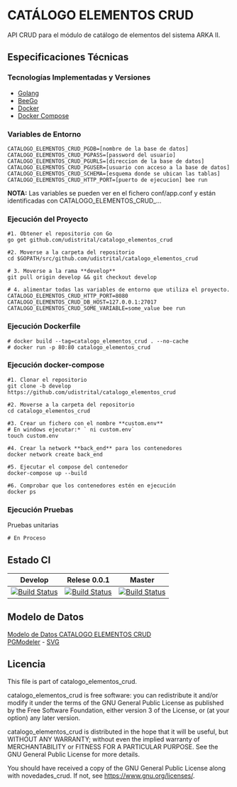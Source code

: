 # CATÁLOGO ELEMENTOS CRUD

API CRUD para el módulo de catálogo de elementos del sistema ARKA II. 

## Especificaciones Técnicas

### Tecnologías Implementadas y Versiones
* [Golang](https://github.com/udistrital/introduccion_oas/blob/master/instalacion_de_herramientas/golang.md)
* [BeeGo](https://github.com/udistrital/introduccion_oas/blob/master/instalacion_de_herramientas/beego.md)
* [Docker](https://docs.docker.com/engine/install/ubuntu/)
* [Docker Compose](https://docs.docker.com/compose/)

### Variables de Entorno
```shell
CATALOGO_ELEMENTOS_CRUD_PGDB=[nombre de la base de datos]
CATALOGO_ELEMENTOS_CRUD_PGPASS=[password del usuario]
CATALOGO_ELEMENTOS_CRUD_PGURLS=[direccion de la base de datos]
CATALOGO_ELEMENTOS_CRUD_PGUSER=[usuario con acceso a la base de datos]
CATALOGO_ELEMENTOS_CRUD_SCHEMA=[esquema donde se ubican las tablas]
CATALOGO_ELEMENTOS_CRUD_HTTP_PORT=[puerto de ejecucion] bee run
```

**NOTA:** Las variables se pueden ver en el fichero conf/app.conf y están identificadas con CATALOGO_ELEMENTOS_CRUD_...

### Ejecución del Proyecto
```shell
#1. Obtener el repositorio con Go
go get github.com/udistrital/catalogo_elementos_crud

#2. Moverse a la carpeta del repositorio
cd $GOPATH/src/github.com/udistrital/catalogo_elementos_crud

# 3. Moverse a la rama **develop**
git pull origin develop && git checkout develop

# 4. alimentar todas las variables de entorno que utiliza el proyecto.
CATALOGO_ELEMENTOS_CRUD_HTTP_PORT=8080 CATALOGO_ELEMENTOS_CRUD_DB_HOST=127.0.0.1:27017 CATALOGO_ELEMENTOS_CRUD_SOME_VARIABLE=some_value bee run
```

### Ejecución Dockerfile
```shell
# docker build --tag=catalogo_elementos_crud . --no-cache
# docker run -p 80:80 catalogo_elementos_crud
```

### Ejecución docker-compose
```shell
#1. Clonar el repositorio
git clone -b develop https://github.com/udistrital/catalogo_elementos_crud

#2. Moverse a la carpeta del repositorio
cd catalogo_elementos_crud

#3. Crear un fichero con el nombre **custom.env**
# En windows ejecutar:* ` ni custom.env`
touch custom.env

#4. Crear la network **back_end** para los contenedores
docker network create back_end

#5. Ejecutar el compose del contenedor
docker-compose up --build

#6. Comprobar que los contenedores estén en ejecución
docker ps
```

### Ejecución Pruebas

Pruebas unitarias
```shell
# En Proceso
```
## Estado CI

| Develop | Relese 0.0.1 | Master |
| -- | -- | -- |
| [![Build Status](https://hubci.portaloas.udistrital.edu.co/api/badges/udistrital/catalogo_elementos_crud/status.svg?ref=refs/heads/develop)](https://hubci.portaloas.udistrital.edu.co/udistrital/catalogo_elementos_crud/) | [![Build Status](https://hubci.portaloas.udistrital.edu.co/api/badges/udistrital/catalogo_elementos_crud/status.svg?ref=refs/heads/release/0.0.1)](https://hubci.portaloas.udistrital.edu.co/udistrital/catalogo_elementos_crud/) | [![Build Status](https://hubci.portaloas.udistrital.edu.co/api/badges/udistrital/catalogo_elementos_crud/status.svg)](https://hubci.portaloas.udistrital.edu.co/udistrital/catalogo_elementos_crud/) |


## Modelo de Datos
[Modelo de Datos CATALOGO ELEMENTOS CRUD](https://drive.google.com/drive/u/2/folders/1LkLHwuF-FKOyuMEMs0DjMdIUH-YXDJnY)\
[PGModeler](models.modelo.dbm) - [SVG](models.modelo.svg)



## Licencia

This file is part of catalogo_elementos_crud.

catalogo_elementos_crud is free software: you can redistribute it and/or modify it under the terms of the GNU General Public License as published by the Free Software Foundation, either version 3 of the License, or (at your option) any later version.

catalogo_elementos_crud is distributed in the hope that it will be useful, but WITHOUT ANY WARRANTY; without even the implied warranty of MERCHANTABILITY or FITNESS FOR A PARTICULAR PURPOSE. See the GNU General Public License for more details.

You should have received a copy of the GNU General Public License along with novedades_crud. If not, see https://www.gnu.org/licenses/.